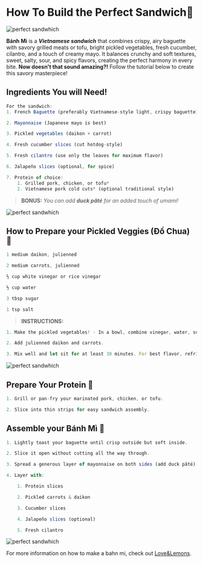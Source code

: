 # How To Build the Perfect Sandwich🥪

![perfect sandwhich](https://static.vecteezy.com/system/resources/previews/052/012/843/non_2x/grilled-pork-banh-mi-sandwich-with-jalapenos-and-cilantro-on-a-transparent-background-free-png.png)

**Bánh Mì** is a ***Vietnamese sandwich*** that combines crispy, airy baguette with savory grilled meats or tofu, bright pickled vegetables, fresh cucumber, cilantro, and a touch of creamy mayo. It balances crunchy and soft textures, sweet, salty, sour, and spicy flavors, creating the perfect harmony in every bite. **Now doesn't that sound amazing?!** Follow the tutorial below to create this savory masterpiece!

## Ingredients You will Need! 

```javascript
For the sandwich:
1. French Baguette (preferably Vietnamese-style light, crispy baguette)

2. Mayonnaise (Japanese mayo is best)

3. Pickled vegetables (daikon + carrot)

4. Fresh cucumber slices (cut hotdog-style)

5. Fresh cilantro (use only the leaves for maximum flavor)

6. Jalapeño slices (optional, for spice)

7. Protein of choice:
    1. Grilled pork, chicken, or tofu*
    2. Vietnamese pork cold cuts* (optional traditional style)
```
> **BONUS:**
> *You can add ***duck pâté*** for an added touch of umami!*

![perfect sandwhich](https://static.wixstatic.com/media/3c80bb_58db7b6a460743c683af950038cac679~mv2.png/v1/fill/w_2500,h_1666,al_c/3c80bb_58db7b6a460743c683af950038cac679~mv2.png)

## How to Prepare your Pickled Veggies (Đồ Chua) 🥒

```javascript
1 medium daikon, julienned

2 medium carrots, julienned

½ cup white vinegar or rice vinegar

½ cup water

3 tbsp sugar

1 tsp salt
```

> **INSTRUCTIONS:**

```javascript
1. Make the pickled vegetables! - In a bowl, combine vinegar, water, sugar, and salt. Stir until dissolved.

2. Add julienned daikon and carrots.

3. Mix well and let sit for at least 30 minutes. For best flavor, refrigerate for a few hours or overnight.
```

![perfect sandwhich](https://hips.hearstapps.com/hmg-prod/images/banh-mi-with-grilled-pork1-1663331872.jpg?crop=0.683xw:1.00xh;0.317xw,0&resize=1200:*)

## Prepare Your Protein 🍖

```javascript
1. Grill or pan-fry your marinated pork, chicken, or tofu.

2. Slice into thin strips for easy sandwich assembly.
```
## Assemble your Bánh Mì 🥪

```javascript
1. Lightly toast your baguette until crisp outside but soft inside.

2. Slice it open without cutting all the way through.

3. Spread a generous layer of mayonnaise on both sides (add duck pâté).

4. Layer with:

    1. Protein slices

    2. Pickled carrots & daikon

    3. Cucumber slices

    4. Jalapeño slices (optional)

    5. Fresh cilantro
```
![perfect sandwhich](https://www.clarencecourt.co.uk/app/uploads/2023/05/Clarence-Court-eggs-Banh-Mi-fried-egg-sandwich.png)

For more information on how to make a bahn mi, check out [Love&Lemons](https://www.loveandlemons.com/banh-mi/). 